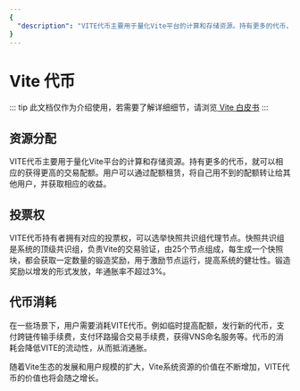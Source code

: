 ```yaml
---
{
  "description": "VITE代币主要用于量化Vite平台的计算和存储资源。持有更多的代币，就可以相应的获得更高的交易配额。用户可以通过配额租赁，将自己用不到的配额转让给其他用户，并获取相应的收益。"
}
---
```


# Vite 代币

::: tip
此文档仅作为介绍使用，若需要了解详细细节，请浏览[ Vite 白皮书](https://www.vite.org/whitepaper/vite_cn.pdf)
:::

## 资源分配

VITE代币主要用于量化Vite平台的计算和存储资源。持有更多的代币，就可以相应的获得更高的交易配额。用户可以通过配额租赁，将自己用不到的配额转让给其他用户，并获取相应的收益。

## 投票权

VITE代币持有者拥有对应的投票权，可以选举快照共识组代理节点。快照共识组是系统的顶级共识组，负责Vite的交易验证，由25个节点组成，每生成一个快照块，都会获取一定数量的锻造奖励，用于激励节点运行，提高系统的健壮性。锻造奖励以增发的形式发放，年通胀率不超过3%。

## 代币消耗

在一些场景下，用户需要消耗VITE代币。例如临时提高配额，发行新的代币，支付跨链传输手续费，支付环路撮合交易手续费，获得VNS命名服务等。代币的消耗会降低VITE的流动性，从而抵消通胀。

随着Vite生态的发展和用户规模的扩大，Vite系统资源的价值在不断增加，VITE代币的价值也将会随之增长。
